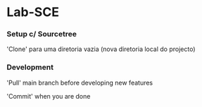 # Lab-SCE
### Setup c/ Sourcetree

'Clone' para uma diretoria vazia (nova diretoria local do projecto)

### Development
'Pull' main branch before developing new features

'Commit' when you are done
